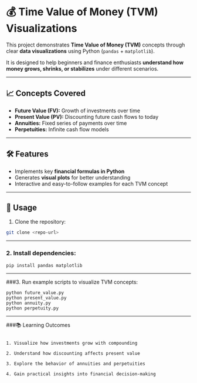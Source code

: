 # 💰 Time Value of Money (TVM) Visualizations

This project demonstrates **Time Value of Money (TVM)** concepts through clear **data visualizations** using Python (`pandas` + `matplotlib`).  

It is designed to help beginners and finance enthusiasts **understand how money grows, shrinks, or stabilizes** under different scenarios.

---

## 📈 Concepts Covered

- **Future Value (FV):** Growth of investments over time  
- **Present Value (PV):** Discounting future cash flows to today  
- **Annuities:** Fixed series of payments over time  
- **Perpetuities:** Infinite cash flow models  

---

## 🛠️ Features

- Implements key **financial formulas in Python**  
- Generates **visual plots** for better understanding  
- Interactive and easy-to-follow examples for each TVM concept  

---

## 🚀 Usage

1. Clone the repository:  
```bash
git clone <repo-url>
 ```
---
### 2. Install dependencies:
```
pip install pandas matplotlib
```
---
###3. Run example scripts to visualize TVM concepts:
```
python future_value.py
python present_value.py
python annuity.py
python perpetuity.py
```
---
###📚 Learning Outcomes
```

1. Visualize how investments grow with compounding

2. Understand how discounting affects present value

3. Explore the behavior of annuities and perpetuities

4. Gain practical insights into financial decision-making
```
